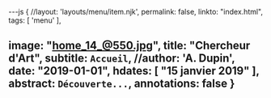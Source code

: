 ---js
{
//layout:    'layouts/menu/item.njk',
permalink: false,
linkto:    "index.html",
tags:      [ 'menu' ],

image:     "home_14_@550.jpg",
title:     "Chercheur d'Art",
subtitle:  `Accueil`,
//author:    'A. Dupin',
date:      "2019-01-01",
hdates:    [ "15 janvier 2019" ],
abstract:  `Découverte...`,
annotations:  false
}
---
